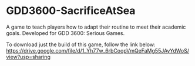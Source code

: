 # GDD3600-SacrificeAtSea
A game to teach players how to adapt their routine to meet their academic goals. Developed for GDD 3600: Serious Games.

To download just the build of this game, follow the link below:
https://drive.google.com/file/d/1_Yh77w_6rbCoopVmQeFaMg55JAyYdWoS/view?usp=sharing
